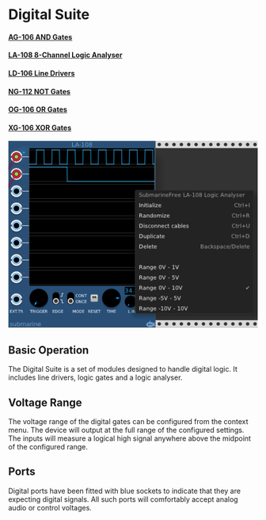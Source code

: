 # Digital Suite
#### [AG-106 AND Gates](AG.md)
#### [LA-108 8-Channel Logic Analyser](LA.md)
#### [LD-106 Line Drivers](LD.md)
#### [NG-112 NOT Gates](NG.md)
#### [OG-106 OR Gates](OG.md)
#### [XG-106 XOR Gates](XG.md)

![View of the DS Suite Menu](DS.png "DS Modules")

## Basic Operation

The Digital Suite is a set of modules designed to handle digital logic. It includes line drivers, logic gates and a logic analyser.

## Voltage Range

The voltage range of the digital gates can be configured from the context menu. The device will output at the full range of the configured settings. The inputs will measure a logical high signal anywhere above the midpoint of the configured range.

## Ports

Digital ports have been fitted with blue sockets to indicate that they are expecting digital signals. All such ports will comfortably accept analog audio or control voltages.
